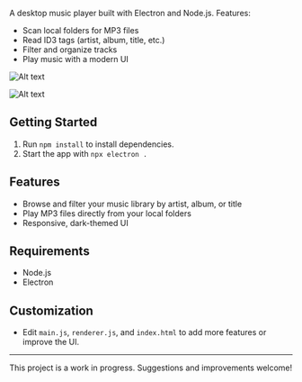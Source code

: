 
A desktop music player built with Electron and Node.js. Features:
- Scan local folders for MP3 files
- Read ID3 tags (artist, album, title, etc.)
- Filter and organize tracks
- Play music with a modern UI

![Alt text](https://i.imgur.com/unNa5T9.png)

![Alt text](https://i.imgur.com/5cZF49y.png)

## Getting Started

1. Run `npm install` to install dependencies.
2. Start the app with `npx electron .`

## Features
- Browse and filter your music library by artist, album, or title
- Play MP3 files directly from your local folders
- Responsive, dark-themed UI

## Requirements
- Node.js
- Electron

## Customization
- Edit `main.js`, `renderer.js`, and `index.html` to add more features or improve the UI.

---
This project is a work in progress. Suggestions and improvements welcome!
